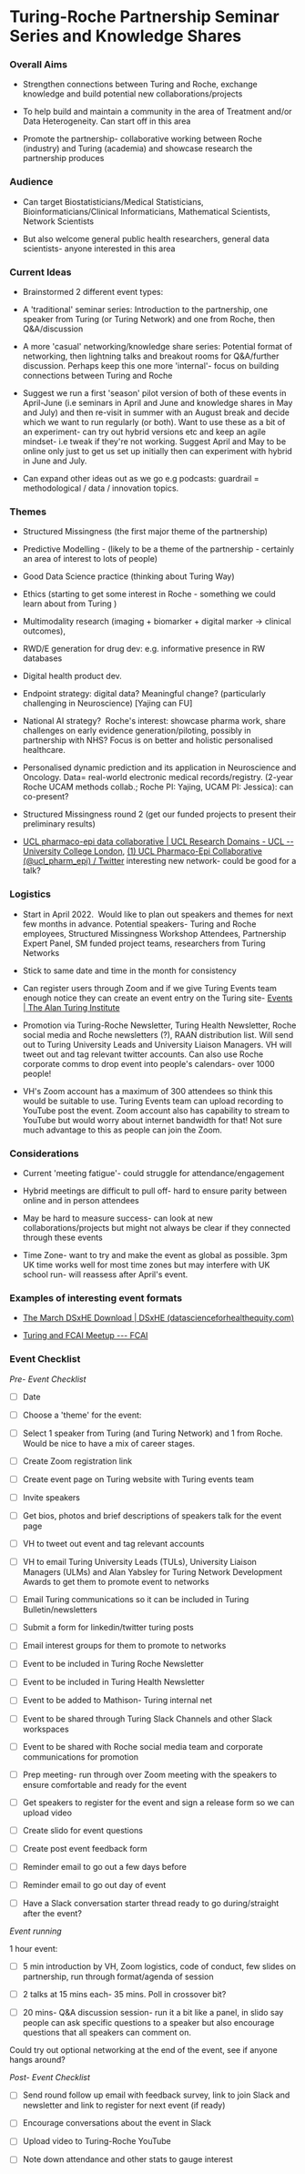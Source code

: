 # Turing-Roche Partnership Seminar Series and Knowledge Shares

### Overall Aims

-   Strengthen connections between Turing and Roche, exchange knowledge and build potential new collaborations/projects

-   To help build and maintain a community in the area of Treatment and/or Data Heterogeneity. Can start off in this area 

-   Promote the partnership- collaborative working between Roche (industry) and Turing (academia) and showcase research the partnership produces

### Audience

-   Can target Biostatisticians/Medical Statisticians, Bioinformaticians/Clinical Informaticians, Mathematical Scientists, Network Scientists 

-   But also welcome general public health researchers, general data scientists- anyone interested in this area

### Current Ideas

-   Brainstormed 2 different event types:

-   A 'traditional' seminar series: Introduction to the partnership, one speaker from Turing (or Turing Network) and one from Roche, then Q&A/discussion

-   A more 'casual' networking/knowledge share series: Potential format of networking, then lightning talks and breakout rooms for Q&A/further discussion. Perhaps keep this one more 'internal'- focus on building connections between Turing and Roche

-   Suggest we run a first 'season' pilot version of both of these events in April-June (i.e seminars in April and June and knowledge shares in May and July) and then re-visit in summer with an August break and decide which we want to run regularly (or both). Want to use these as a bit of an experiment- can try out hybrid versions etc and keep an agile mindset- i.e tweak if they're not working. Suggest April and May to be online only just to get us set up initially then can experiment with hybrid in June and July.

-   Can expand other ideas out as we go e.g podcasts: guardrail = methodological / data / innovation topics.

### Themes

-   Structured Missingness (the first major theme of the partnership)

-   Predictive Modelling - (likely to be a theme of the partnership - certainly an area of interest to lots of people)

-   Good Data Science practice (thinking about Turing Way)

-   Ethics (starting to get some interest in Roche - something we could learn about from Turing )

-   Multimodality research (imaging + biomarker + digital marker -> clinical outcomes),

-   RWD/E generation for drug dev: e.g. informative presence in RW databases

-   Digital health product dev. 

-   Endpoint strategy: digital data? Meaningful change? (particularly challenging in Neuroscience) [Yajing can FU]

-   National AI strategy?  Roche's interest: showcase pharma work, share challenges on early evidence generation/piloting, possibly in partnership with NHS? Focus is on better and holistic personalised healthcare.

-   Personalised dynamic prediction and its application in Neuroscience and Oncology. Data= real-world electronic medical records/registry. (2-year Roche UCAM methods collab.; Roche PI: Yajing, UCAM PI: Jessica): can co-present?

-   Structured Missingness round 2 (get our funded projects to present their preliminary results)

-   [UCL pharmaco-epi data collaborative | UCL Research Domains - UCL -- University College London](https://www.ucl.ac.uk/research/domains/eresearch/fostering-interdisciplinary-research/ucl-pharmaco-epi-data-collaborative), [(1) UCL Pharmaco-Epi Collaborative (@ucl_pharm_epi) / Twitter](https://twitter.com/ucl_pharm_epi) interesting new network- could be good for a talk?

### Logistics

-   Start in April 2022.  Would like to plan out speakers and themes for next few months in advance. Potential speakers- Turing and Roche employees, Structured Missingness Workshop Attendees, Partnership Expert Panel, SM funded project teams, researchers from Turing Networks

-   Stick to same date and time in the month for consistency

-   Can register users through Zoom and if we give Turing Events team enough notice they can create an event entry on the Turing site- [Events | The Alan Turing Institute](https://www.turing.ac.uk/events) 

-   Promotion via Turing-Roche Newsletter, Turing Health Newsletter, Roche social media and Roche newsletters (?), RAAN distribution list. Will send out to Turing University Leads and University Liaison Managers. VH will tweet out and tag relevant twitter accounts. Can also use Roche corporate comms to drop event into people's calendars- over 1000 people!

-   VH's Zoom account has a maximum of 300 attendees so think this would be suitable to use. Turing Events team can upload recording to YouTube post the event. Zoom account also has capability to stream to YouTube but would worry about internet bandwidth for that! Not sure much advantage to this as people can join the Zoom.

### Considerations

-   Current 'meeting fatigue'- could struggle for attendance/engagement 

-   Hybrid meetings are difficult to pull off- hard to ensure parity between online and in person attendees

-   May be hard to measure success- can look at new collaborations/projects but might not always be clear if they connected through these events

-   Time Zone- want to try and make the event as global as possible. 3pm UK time works well for most time zones but may interfere with UK school run- will reassess after April's event.

### Examples of interesting event formats

-   [The March DSxHE Download | DSxHE (datascienceforhealthequity.com)](https://www.datascienceforhealthequity.com/event-details/the-march-dsxhe-download)

-   [Turing and FCAI Meetup --- FCAI](https://fcai.fi/calendar/2022/2/23/turing-fcai-meetup)


### Event Checklist
*Pre- Event Checklist*

- [ ]  Date

- [ ]   Choose a 'theme' for the event: 

- [ ]   Select 1 speaker from Turing (and Turing Network) and 1 from Roche. Would be nice to have a mix of career stages. 

- [ ]  Create Zoom registration link

- [ ]  Create event page on Turing website with Turing events team

- [ ]  Invite speakers

- [ ]   Get bios, photos and brief descriptions of speakers talk for the event page

- [ ]   VH to tweet out event and tag relevant accounts

- [ ]   VH to email Turing University Leads (TULs), University Liaison Managers (ULMs) and Alan Yabsley for Turing Network Development Awards to get them to promote event to networks

- [ ]  Email Turing communications so it can be included in Turing Bulletin/newsletters

- [ ]  Submit a form for linkedin/twitter turing posts

- [ ]  Email interest groups for them to promote to networks

- [ ]  Event to be included in Turing Roche Newsletter

- [ ] Event to be included in Turing Health Newsletter

- [ ]  Event to be added to Mathison- Turing internal net

- [ ]  Event to be shared through Turing Slack Channels and other Slack workspaces

- [ ]  Event to be shared with Roche social media team and corporate communications for promotion

- [ ]   Prep meeting- run through over Zoom meeting with the speakers to ensure comfortable and ready for the event

- [ ]  Get speakers to register for the event and sign a release form so we can upload video

- [ ]   Create slido for event questions

- [ ]  Create post event feedback form

- [ ]  Reminder email to go out a few days before

- [ ]  Reminder email to go out day of event

- [ ]  Have a Slack conversation starter thread ready to go during/straight after the event?

*Event running*

1 hour event:

- [ ]  5 min introduction by VH, Zoom logistics, code of conduct, few slides on partnership, run through format/agenda of session

- [ ]  2 talks at 15 mins each- 35 mins. Poll in crossover bit?

- [ ]   20 mins- Q&A discussion session- run it a bit like a panel, in slido say people can ask specific questions to a speaker but also encourage questions that all speakers can comment on.

Could try out optional networking at the end of the event, see if anyone hangs around?

*Post- Event Checklist*

- [ ]   Send round follow up email with feedback survey, link to join Slack and newsletter and link to register for next event (if ready)

- [ ]  Encourage conversations about the event in Slack

- [ ]  Upload video to Turing-Roche YouTube

- [ ]  Note down attendance and other stats to gauge interest
